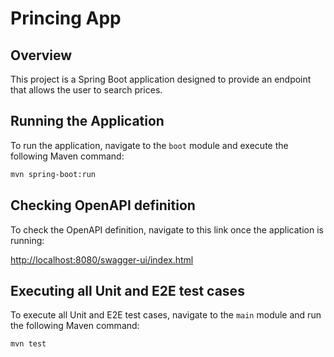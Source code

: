 # Princing App

## Overview

This project is a Spring Boot application designed to provide an endpoint that allows the user to search prices.

## Running the Application

To run the application, navigate to the `boot` module and execute the following Maven command:

```bash
mvn spring-boot:run
```

## Checking OpenAPI definition

To check the OpenAPI definition, navigate to this link once the application is running:

[http://localhost:8080/swagger-ui/index.html](http://localhost:8080/swagger-ui/index.html)

## Executing all Unit and E2E test cases

To execute all Unit and E2E test cases, navigate to the `main` module and run the following Maven command:

```bash
mvn test

